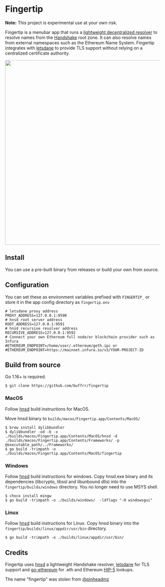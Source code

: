 # Fingertip

**Note:** This project is experimental use at your own risk.

Fingertip is a menubar app that runs a [lightweight decentralized resolver](https://github.com/handshake-org/hnsd) to resolve names from the [Handshake](https://handshake.org) root zone. It can also resolve names from external namespaces such as the Ethereum Name System. Fingertip integrates with [letsdane](https://github.com/buffrr/letsdane) to provide TLS support without relying on a centralized certificate authority. 


<img width="600" src="https://user-images.githubusercontent.com/41967894/127166063-fedf072c-fa5e-45e3-acac-bfb46f256831.png" />

## Install

You can use a pre-built binary from releases or build your own from source.

## Configuration
You can set these as environment variables prefixed with `FINGERTIP_` or store it in the app config directory as `fingertip.env`

```
# letsdane proxy address
PROXY_ADDRESS=127.0.0.1:9590
# hnsd root server address
ROOT_ADDRESS=127.0.0.1:9591
# hnsd recursive resolver address
RECURSIVE_ADDRESS=127.0.0.1:9592
# Connect your own Ethereum full node/or blockchain provider such as Infura
#ETHEREUM_ENDPOINT=/home/user/.ethereum/geth.ipc or
#ETHEREUM_ENDPOINT=https://mainnet.infura.io/v3/YOUR-PROJECT-ID
```

## Build from source

Go 1.16+ is required.

```
$ git clone https://github.com/buffrr/fingertip
```

### MacOS

Follow [hnsd](https://github.com/handshake-org/hnsd) build instructions for MacOS. 

Move hnsd binary to `builds/macos/Fingertip.app/Contents/MacOS/`

```
$ brew install dylibbundler
$ dylibbundler -od -b -x ./builds/macos/Fingertip.app/Contents/MacOS/hnsd -d ./builds/macos/Fingertip.app/Contents/Frameworks/ -p @executable_path/../Frameworks/
$ go build -trimpath -o ./builds/macos/Fingertip.app/Contents/MacOS/fingertip
```

### Windows

Follow [hnsd](https://github.com/handshake-org/hnsd) build instructions for windows. Copy hnsd.exe binary and its dependencies (libcrypto, libssl and libunbound dlls) into the `fingertip/builds/windows` directory.
You no longer need to use MSYS shell.

```
$ choco install mingw
$ go build -trimpath -o ./builds/windows/  -ldflags "-H windowsgui"
```

### Linux

Follow [hnsd](https://github.com/handshake-org/hnsd) build instructions for Linux. Copy hnsd binary into the `fingertip/builds/linux/appdir/usr/bin` directory.

```
$ go build -trimpath -o ./builds/linux/appdir/usr/bin/
```


## Credits
Fingertip uses [hnsd](https://github.com/handshake-org/hnsd) a lightweight Handshake resolver, [letsdane](https://github.com/buffrr/letsdane) for TLS support and [go-ethereum](https://github.com/ethereum/go-ethereum) for .eth and Ethereum [HIP-5](https://github.com/handshake-org/HIPs/blob/master/HIP-0005.md) lookups.

The name "fingertip" was stolen from [@pinheadmz](https://github.com/pinheadmz)
